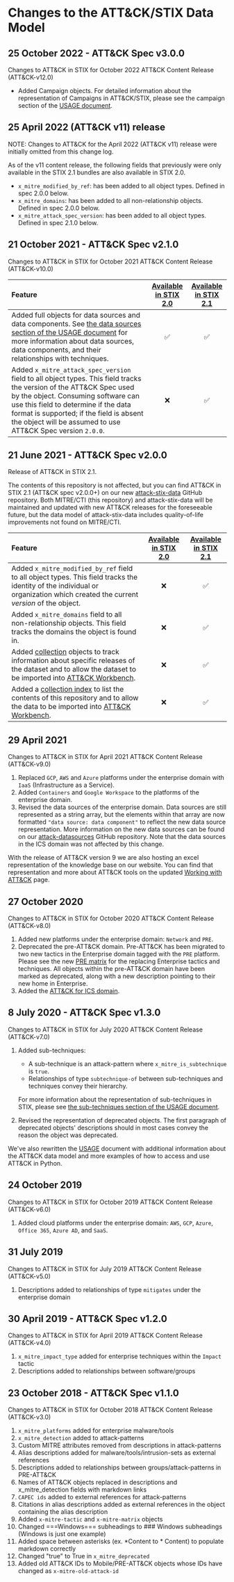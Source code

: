 
# Changes to the ATT&CK/STIX Data Model

## 25 October 2022 - ATT&CK Spec v3.0.0

Changes to ATT&CK in STIX for October 2022 ATT&CK Content Release (ATT&CK-v12.0)

* Added Campaign objects. For detailed information about the representation of Campaigns in ATT&CK/STIX, please see the campaign section of the [USAGE document](https://github.com/mitre/cti/blob/master/USAGE.md).

## 25 April 2022 (ATT&CK v11) release

NOTE: Changes to ATT&CK for the April 2022 (ATT&CK v11) release were initially omitted from this change log.

As of the v11 content release, the following fields that previously were only available in the STIX 2.1 bundles are also available in STIX 2.0.

* `x_mitre_modified_by_ref`: has been added to all object types. Defined in spec 2.0.0 below.
* `x_mitre_domains`: has been added to all non-relationship objects. Defined in spec 2.0.0 below.
* `x_mitre_attack_spec_version`: has been added to all object types. Defined in spec 2.1.0 below.

## 21 October 2021 - ATT&CK Spec v2.1.0
Changes to ATT&CK in STIX for October 2021 ATT&CK Content Release (ATT&CK-v10.0)

| Feature | [Available in STIX 2.0](https://github.com/mitre/cti) | [Available in STIX 2.1](https://github.com/mitre-attack/attack-stix-data) |
|:--------|:-----------------------------------------------------:|:-------------------------------------------------------------------------:|
| Added full objects for data sources and data components. See [the data sources section of the USAGE document](https://github.com/mitre-attack/attack-stix-data/blob/master/USAGE.md#data-sources-and-data-components) for more information about data sources, data components, and their relationships with techniques. | :white_check_mark: | :white_check_mark: |
| Added `x_mitre_attack_spec_version` field to all object types. This field tracks the version of the ATT&CK Spec used by the object. Consuming software can use this field to determine if the data format is supported; if the field is absent the object will be assumed to use ATT&CK Spec version `2.0.0`. | :x: | :white_check_mark: |

## 21 June 2021 - ATT&CK Spec v2.0.0
Release of ATT&CK in STIX 2.1.

The contents of this repository is not affected, but you can find ATT&CK in STIX 2.1 (ATT&CK spec v2.0.0+) on our new [attack-stix-data](https://github.com/mitre-attack/attack-stix-data) GitHub repository. Both MITRE/CTI (this repository) and attack-stix-data will be maintained and updated with new ATT&CK releases for the foreseeable future, but the data model of attack-stix-data includes quality-of-life improvements not found on MITRE/CTI. 

| Feature | [Available in STIX 2.0](https://github.com/mitre/cti) | [Available in STIX 2.1](https://github.com/mitre-attack/attack-stix-data) |
|:--------|:-----------------------------------------------------:|:-------------------------------------------------------------------------:|
| Added `x_mitre_modified_by_ref` field to all object types. This field tracks the identity of the individual or organization which created the current _version_ of the object. | :x: | :white_check_mark: | 
| Added `x_mitre_domains` field to all non-relationship objects. This field tracks the domains the object is found in. | :x: | :white_check_mark: |
| Added [collection](https://github.com/center-for-threat-informed-defense/attack-workbench-frontend/blob/master/docs/collections.md) objects to track information about specific releases of the dataset and to allow the dataset to be imported into [ATT&CK Workbench](https://github.com/center-for-threat-informed-defense/attack-workbench-frontend/). | :x: | :white_check_mark: |
| Added a [collection index](https://github.com/center-for-threat-informed-defense/attack-workbench-frontend/blob/master/docs/collections.md) to list the contents of this repository and to allow the data to be imported into [ATT&CK Workbench](https://github.com/center-for-threat-informed-defense/attack-workbench-frontend/). | :x: | :white_check_mark: |

## 29 April 2021
Changes to ATT&CK in STIX for April 2021 ATT&CK Content Release (ATT&CK-v9.0)

1. Replaced `GCP`, `AWS` and `Azure` platforms under the enterprise domain with `IaaS` (Infrastructure as a Service).
2. Added `Containers` and `Google Workspace` to the platforms of the enterprise domain.
3. Revised the data sources of the enterprise domain. Data sources are still represented as a string array, but the elements within that array are now formatted `"data source: data component"` to reflect the new data source representation. More information on the new data sources can be found on our [attack-datasources](https://github.com/mitre-attack/attack-datasources) GitHub repository. Note that the data sources in the ICS domain was not affected by this change.

With the release of ATT&CK version 9 we are also hosting an excel representation of the knowledge base on our website. You can find that representation and more about ATT&CK tools on the updated [Working with ATT&CK](https://attack.mitre.org/resources/working-with-attack/) page.

## 27 October 2020
Changes to ATT&CK in STIX for October 2020 ATT&CK Content Release (ATT&CK-v8.0)

1. Added new platforms under the enterprise domain: `Network` and `PRE`.
2. Deprecated the pre-ATT&CK domain. Pre-ATT&CK has been migrated to two new tactics in the Enterprise domain tagged with the `PRE` platform. Please see the new [PRE matrix](https://attack.mitre.org/matrices/enterprise/PRE/) for the replacing Enterprise tactics and techniques. All objects within the pre-ATT&CK domain have been marked as deprecated, along with a new description pointing to their new home in Enterprise.
3. Added the [ATT&CK for ICS domain](ics-attack).

## 8 July 2020 - ATT&CK Spec v1.3.0
Changes to ATT&CK in STIX for July 2020 ATT&CK Content Release (ATT&CK-v7.0)

1. Added sub-techniques:
    - A sub-technique is an attack-pattern where `x_mitre_is_subtechnique` is `true`. 
    - Relationships of type `subtechnique-of` between sub-techniques and techniques convey their hierarchy.

   For more information about the representation of sub-techniques in STIX, please see [the sub-techniques section of the USAGE document](USAGE.md#sub-techniques). 
2. Revised the representation of deprecated objects. The first paragraph of deprecated objects' descriptions should in most cases convey the reason the object was deprecated.

We've also rewritten the [USAGE](USAGE.md) document with additional information about the ATT&CK data model and more examples of how to access and use ATT&CK in Python.

## 24 October 2019
Changes to ATT&CK in STIX for October 2019 ATT&CK Content Release (ATT&CK-v6.0)
1. Added cloud platforms under the enterprise domain: `AWS`, `GCP`, `Azure`, `Office 365`, `Azure AD`, and `SaaS`.

## 31 July 2019
Changes to ATT&CK in STIX for July 2019 ATT&CK Content Release (ATT&CK-v5.0)
1. Descriptions added to relationships of type `mitigates` under the enterprise domain 

## 30 April 2019 - ATT&CK Spec v1.2.0
Changes to ATT&CK in STIX for April 2019 ATT&CK Content Release (ATT&CK-v4.0)
1. `x_mitre_impact_type` added for enterprise techniques within the `Impact` tactic
2. Descriptions added to relationships between software/groups

## 23 October 2018 - ATT&CK Spec v1.1.0
Changes to ATT&CK in STIX for October 2018 ATT&CK Content Release (ATT&CK-v3.0)

1. `x_mitre_platforms` added for enterprise malware/tools
2. `x_mitre_detection` added to attack-patterns
3. Custom MITRE attributes removed from descriptions in attack-patterns
4. Alias descriptions added for malware/tools/intrusion-sets as external references
5. Descriptions added to relationships between groups/attack-patterns in PRE-ATT&CK
6. Names of ATT&CK objects replaced in descriptions and x_mitre_detection fields with markdown links
7. `CAPEC ids` added to external references for attack-patterns
8. Citations in alias descriptions added as external references in the object containing the alias description
9. Added `x-mitre-tactic` and `x-mitre-matrix` objects
10. Changed ===Windows=== subheadings to ### Windows subheadings (Windows is just one example)
11. Added space between asterisks (ex. *Content to * Content) to populate markdown correctly
12. Changed "true" to True in `x_mitre_deprecated`
13. Added old ATT&CK IDs to Mobile/PRE-ATT&CK objects whose IDs have changed as `x-mitre-old-attack-id`